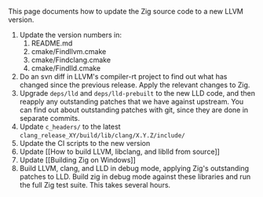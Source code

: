 This page documents how to update the Zig source code to a new LLVM version.

 1. Update the version numbers in:
    1. README.md
    2. cmake/Findllvm.cmake
    3. cmake/Findclang.cmake
    4. cmake/Findlld.cmake
 2. Do an svn diff in LLVM's compiler-rt project to find out what has changed since the previous release. Apply the relevant changes to Zig.
 3. Upgrade `deps/lld` and `deps/lld-prebuilt` to the new LLD code, and then reapply any outstanding patches that we have against upstream. You can find out about outstanding patches with git, since they are done in separate commits.
 4. Update `c_headers/` to the latest `clang_release_XY/build/lib/clang/X.Y.Z/include/`
 5. Update the CI scripts to the new version
 6. Update [[How to build LLVM, libclang, and liblld from source]]
 7. Update [[Building Zig on Windows]]
 8. Build LLVM, clang, and LLD in debug mode, applying Zig's outstanding patches to LLD. Build zig in debug mode against these libraries and run the full Zig test suite. This takes several hours.